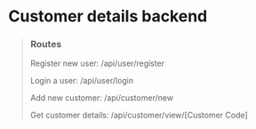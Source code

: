 # Customer details backend

> ### Routes
>
> Register new user: /api/user/register
>
> Login a user: /api/user/login
>
> Add new customer: /api/customer/new
>
> Get customer details: /api/customer/view/[Customer Code]
